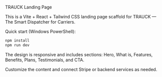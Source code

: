 TRAUCK Landing Page

This is a Vite + React + Tailwind CSS landing page scaffold for TRAUCK — The Smart Dispatcher for Carriers.

Quick start (Windows PowerShell):

```powershell
npm install
npm run dev
```

The design is responsive and includes sections: Hero, What is, Features, Benefits, Plans, Testimonials, and CTA.

Customize the content and connect Stripe or backend services as needed.
